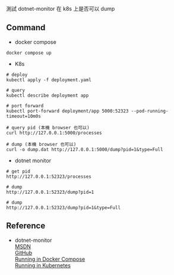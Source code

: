 測試 dotnet-monitor 在 k8s 上是否可以 dump
## Command
- docker compose
```
docker compose up
```
- K8s
```
# deploy
kubectl apply -f deployment.yaml

# query
kubectl describe deployment app

# port forward
kubectl port-forward deployment/app 5000:52323 --pod-running-timeout=10m0s

# query pid (本機 browser 也可以)
curl http://127.0.0.1:5000/processes

# dump (本機 browser 也可以)
curl -o dump.dat http://127.0.0.1:5000/dump?pid=1&type=Full
```
- dotnet monitor
```
# get pid
http://127.0.0.1:52323/processes

# dump
http://127.0.0.1:52323/dump?pid=1

# dump
http://127.0.0.1:52323/dump?pid=1&type=Full
```
## Reference
- dotnet-monitor  
[MSDN](https://learn.microsoft.com/zh-tw/dotnet/core/diagnostics/dotnet-monitor)  
[GitHub](https://github.com/dotnet/dotnet-monitor/blob/main/documentation/README.md)  
[Running in Docker Compose](https://github.com/dotnet/dotnet-monitor/blob/main/documentation/docker-compose.md)  
[Running in Kubernetes](https://github.com/dotnet/dotnet-monitor/blob/main/documentation/kubernetes.md)